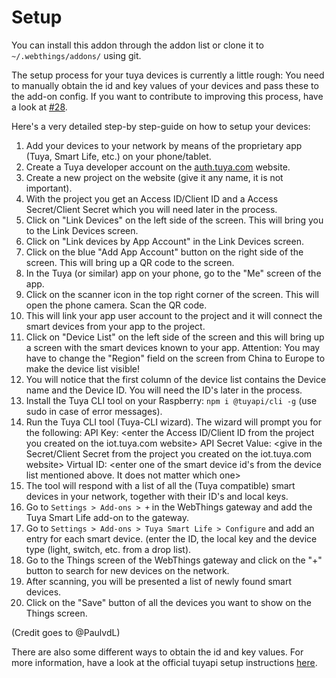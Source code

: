 # Setup

You can install this addon through the addon list or clone it to `~/.webthings/addons/` using git. 

The setup process for your tuya devices is currently a little rough: You need to manually obtain the id and key values of your devices and pass these to the add-on config. If you want to contribute to improving this process, have a look at [#28](https://github.com/bewee/tuya-adapter/issues/28).

Here's a very detailed step-by step-guide on how to setup your devices:

1. Add your devices to your network by means of the proprietary app (Tuya, Smart Life, etc.) on your phone/tablet.
2. Create a Tuya developer account on the [auth.tuya.com](https://auth.tuya.com/register) website.
3. Create a new project on the website (give it any name, it is not important).
4. With the project you get an Access ID/Client ID and a Access Secret/Client Secret which you will need later in the process.
5. Click on "Link Devices" on the left side of the screen. This will bring you to the Link Devices screen.
6. Click on "Link devices by App Account" in the Link Devices screen.
7. Click on the blue "Add App Account" button on the right side of the screen. This will bring up a QR code to the screen.
8. In the Tuya (or similar) app on your phone, go to the "Me" screen of the app.
9. Click on the scanner icon in the top right corner of the screen. This will open the phone camera. Scan the QR code.
10. This will link your app user account to the project and it will connect the smart devices from your app to the project.
11. Click on "Device List" on the left side of the screen and this will bring up a screen with the smart devices known to your app.
          Attention: You may have to change the "Region" field on the screen from China to Europe to make the device list visible!
12. You will notice that the first column of the device list contains the Device name and the Device ID. You will need the ID's later in the process.
13. Install the Tuya CLI tool on your Raspberry: `npm i @tuyapi/cli -g` (use sudo in case of error messages).
14. Run the Tuya CLI tool (Tuya-CLI wizard). The wizard will prompt you for the following:
             API Key: <enter the Access ID/Client ID from the project you created on the iot.tuya.com website>
             API Secret Value: <give in the Secret/Client Secret from the project you created on the iot.tuya.com website>
             Virtual ID: <enter one of the smart device id's from the device list mentioned above. It does not matter which one>
15. The tool will respond with a list of all the (Tuya compatible) smart devices in your network, together with their ID's and local keys.
16. Go to `Settings > Add-ons > +` in the WebThings gateway and add the Tuya Smart Life add-on to the gateway.
16. Go to `Settings > Add-ons > Tuya Smart Life > Configure` and add an entry for each smart device.
         (enter the ID, the local key and the device type (light, switch, etc. from a drop list).
17. Go to the Things screen of the WebThings gateway and click on the "+" button to search for new devices on the network.
18. After scanning, you will be presented a list of newly found smart devices.
19. Click on the "Save" button of all the devices you want to show on the Things screen.

(Credit goes to @PaulvdL)

There are also some different ways to obtain the id and key values. For more information, have a look at the official tuyapi setup instructions [here](https://github.com/codetheweb/tuyapi/blob/master/docs/SETUP.md).
